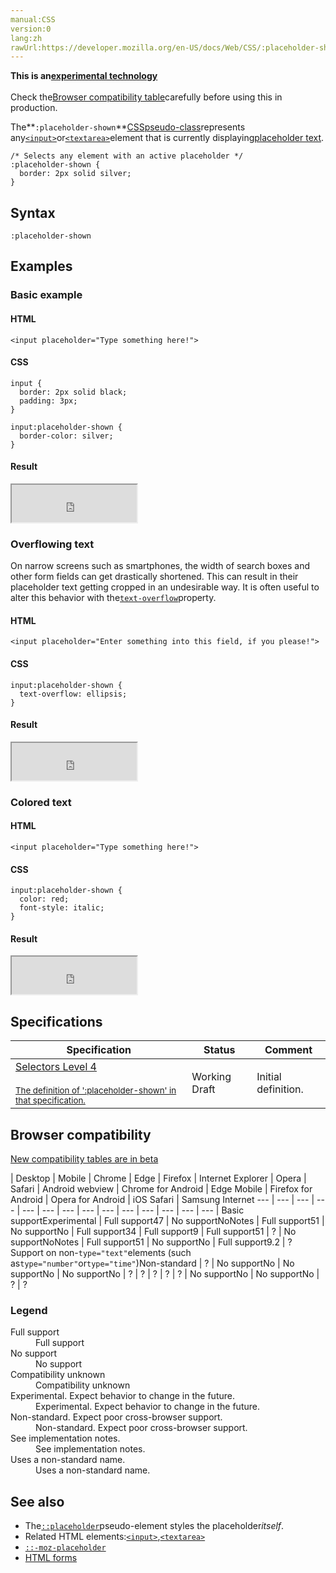 ```yaml
---
manual:CSS
version:0
lang:zh
rawUrl:https://developer.mozilla.org/en-US/docs/Web/CSS/:placeholder-shown#Syntax
---
```






**This is an[experimental technology](%3404 "")**<br></br>Check the[Browser compatibility table](%36862 "")carefully before using this in production.





The**`:placeholder-shown`**[CSS](%427 "")[pseudo-class](%28374 "")represents any[`<input>`](%17158 "The HTML <input> element is used to create interactive controls for web-based forms in order to accept data from the user.")or[`<textarea>`](%25792 "The HTML <textarea> element represents a multi-line plain-text editing control.")element that is currently displaying[placeholder text](%35699 "").


```
/* Selects any element with an active placeholder */
:placeholder-shown {
  border: 2px solid silver;
}
```

## Syntax<a name="Syntax"></a>

```
:placeholder-shown
```

## Examples<a name="Examples"></a>

### Basic example<a name="Basic_example"></a>

#### HTML<a name="HTML"></a>

```
<input placeholder="Type something here!">
```

#### CSS<a name="CSS"></a>

```
input {
  border: 2px solid black;
  padding: 3px;
}

input:placeholder-shown {
  border-color: silver;
} 

```

#### Result<a name="Result"></a>


<iframe src='https://mdn.mozillademos.org/en-US/docs/Web/CSS/:placeholder-shown$samples/Basic_example?revision=1374937' width='200' height='60'></iframe>



### Overflowing text<a name="Overflowing_text"></a>


On narrow screens such as smartphones, the width of search boxes and other form fields can get drastically shortened. This can result in their placeholder text getting cropped in an undesirable way. It is often useful to alter this behavior with the[`text-overflow`](%34285 "The text-overflow CSS property determines how overflowed content that is not displayed is signaled to users. It can be clipped, display an ellipsis ('…', U+2026 Horizontal Ellipsis), or display a custom string.")property.


#### HTML<a name="HTML_2"></a>

```
<input placeholder="Enter something into this field, if you please!">
```

#### CSS<a name="CSS_2"></a>

```
input:placeholder-shown {
  text-overflow: ellipsis;
}
```

#### Result<a name="Result_2"></a>


<iframe src='https://mdn.mozillademos.org/en-US/docs/Web/CSS/:placeholder-shown$samples/Overflowing_text?revision=1374937' width='200' height='60'></iframe>



### Colored text<a name="Colored_text"></a>

#### HTML<a name="HTML_3"></a>

```
<input placeholder="Type something here!">
```

#### CSS<a name="CSS_3"></a>

```
input:placeholder-shown {
  color: red;
  font-style: italic;
}
```

#### Result<a name="Result_3"></a>


<iframe src='https://mdn.mozillademos.org/en-US/docs/Web/CSS/:placeholder-shown$samples/Colored_text?revision=1374937' width='200' height='60'></iframe>



## Specifications<a name="Specifications"></a>

Specification | Status | Comment 
 ---  |  ---  |  ---  | 
[Selectors Level 4<br></br><small>The definition of &#39;:placeholder-shown&#39; in that specification.</small>](%35700 "") | Working Draft | Initial definition. 


## Browser compatibility<a name="Browser_compatibility"></a>
[New compatibility tables are in beta<i></i>](%3360 "")

 | <abbr>Desktop<i></i></abbr> | <abbr>Mobile<i></i></abbr> 
 | <abbr>Chrome<i></i></abbr> | <abbr>Edge<i></i></abbr> | <abbr>Firefox<i></i></abbr> | <abbr>Internet Explorer<i></i></abbr> | <abbr>Opera<i></i></abbr> | <abbr>Safari<i></i></abbr> | <abbr>Android webview<i></i></abbr> | <abbr>Chrome for Android<i></i></abbr> | <abbr>Edge Mobile<i></i></abbr> | <abbr>Firefox for Android<i></i></abbr> | <abbr>Opera for Android<i></i></abbr> | <abbr>iOS Safari<i></i></abbr> | <abbr>Samsung Internet<i></i></abbr> 
 ---  |  ---  |  ---  |  ---  |  ---  |  ---  |  ---  |  ---  |  ---  |  ---  |  ---  |  ---  |  ---  |  ---  | 
Basic support<abbr>Experimental<i></i></abbr> | <abbr>Full support</abbr>47 | <abbr>No support</abbr>No<abbr>Notes<i></i></abbr> | <abbr>Full support</abbr>51 | <abbr>No support</abbr>No | <abbr>Full support</abbr>34 | <abbr>Full support</abbr>9 | <abbr>Full support</abbr>51 | <abbr>?</abbr> | <abbr>No support</abbr>No<abbr>Notes<i></i></abbr> | <abbr>Full support</abbr>51 | <abbr>No support</abbr>No | <abbr>Full support</abbr>9.2 | <abbr>?</abbr> 
Support on non-`type="text"`elements (such as`type="number"`or`type="time"`)<abbr>Non-standard<i></i></abbr> | <abbr>?</abbr> | <abbr>No support</abbr>No | <abbr>No support</abbr>No | <abbr>No support</abbr>No | <abbr>?</abbr> | <abbr>?</abbr> | <abbr>?</abbr> | <abbr>?</abbr> | <abbr>?</abbr> | <abbr>No support</abbr>No | <abbr>No support</abbr>No | <abbr>?</abbr> | <abbr>?</abbr> 


### Legend<a name="Legend"></a>
<dl><dt id=''><abbr>Full support</abbr></dt><dd>Full support</dd><dt id=''><abbr>No support</abbr></dt><dd>No support</dd><dt id=''><abbr>Compatibility unknown</abbr></dt><dd>Compatibility unknown</dd><dt id=''><abbr>Experimental. Expect behavior to change in the future.<i></i></abbr></dt><dd>Experimental. Expect behavior to change in the future.</dd><dt id=''><abbr>Non-standard. Expect poor cross-browser support.<i></i></abbr></dt><dd>Non-standard. Expect poor cross-browser support.</dd><dt id=''><abbr>See implementation notes.<i></i></abbr></dt><dd>See implementation notes.</dd><dt id=''><abbr>Uses a non-standard name.<i></i></abbr></dt><dd>Uses a non-standard name.</dd></dl>

## See also<a name="See_also"></a>

* The[`::placeholder`](%33705 "The ::placeholder CSS pseudo-element represents the placeholder text of a form element.")pseudo-element styles the placeholder*itself*.
* Related HTML elements:[`<input>`](%17158 "The HTML <input> element is used to create interactive controls for web-based forms in order to accept data from the user."),[`<textarea>`](%25792 "The HTML <textarea> element represents a multi-line plain-text editing control.")
* [`::-moz-placeholder`](%33067 "The ::-moz-placeholder CSS pseudo-element is a Mozilla extension that represents any form element displaying placeholder text. This lets you customize the appearance of the placeholder text, which is a translucent gray color by default.")
* [HTML forms](%35701 "")



